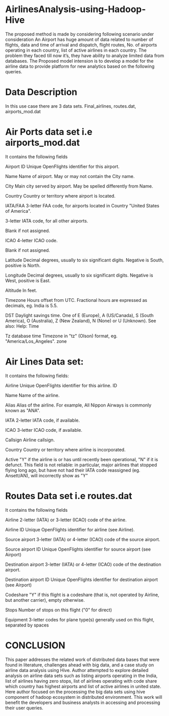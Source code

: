 # AirlinesAnalysis-using-Hadoop-Hive

The proposed method is made by considering following scenario under consideration An Airport has huge amount of data related to number of flights, data and time of arrival and dispatch, flight routes, No. of airports operating in each country, list of active airlines in each country. The problem they faced till now it’s, they have ability to analyze limited data from databases. The Proposed model intension is to develop a model for the airline data to provide platform for new analytics based on the following queries.

# Data Description
In this use case there are 3 data sets. Final_airlines, routes.dat, airports_mod.dat

# Air Ports data set i.e airports_mod.dat
It contains the following fields

Airport ID Unique OpenFlights identifier for this airport.

Name Name of airport. May or may not contain the City name.

City Main city served by airport. May be spelled differently from Name.

Country Country or territory where airport is located.

IATA/FAA 3-letter FAA code, for airports located in Country "United States of America".

3-letter IATA code, for all other airports.

Blank if not assigned.

ICAO 4-letter ICAO code.

Blank if not assigned.

Latitude Decimal degrees, usually to six significant digits. Negative is South, positive is North.

Longitude Decimal degrees, usually to six significant digits. Negative is West, positive is East.

Altitude In feet.

Timezone Hours offset from UTC. Fractional hours are expressed as decimals, eg. India is 5.5.

DST Daylight savings time. One of E (Europe), A (US/Canada), S (South America), O (Australia), Z (New Zealand), N (None) or U (Unknown). See also: Help: Time

Tz database time Timezone in "tz" (Olson) format, eg. "America/Los_Angeles". zone

# Air Lines Data set:
It contains the following fields:

Airline Unique OpenFlights identifier for this airline. ID

Name Name of the airline.

Alias Alias of the airline. For example, All Nippon Airways is commonly known as "ANA".

IATA 2-letter IATA code, if available.

ICAO 3-letter ICAO code, if available.

Callsign Airline callsign.

Country Country or territory where airline is incorporated.

Active "Y" if the airline is or has until recently been operational, "N" if it is defunct. This field is not reliable: in particular, major airlines that stopped flying long ago, but have not had their IATA code reassigned (eg. Ansett/AN), will incorrectly show as "Y"

# Routes Data set i.e routes.dat
It contains the following fields

Airline 2-letter (IATA) or 3-letter (ICAO) code of the airline.

Airline ID Unique OpenFlights identifier for airline (see Airline).

Source airport 3-letter (IATA) or 4-letter (ICAO) code of the source airport.

Source airport ID Unique OpenFlights identifier for source airport (see Airport)

Destination airport 3-letter (IATA) or 4-letter (ICAO) code of the destination airport.

Destination airport ID Unique OpenFlights identifier for destination airport (see Airport)

Codeshare "Y" if this flight is a codeshare (that is, not operated by Airline, but another carrier), empty otherwise.

Stops Number of stops on this flight ("0" for direct)

Equipment 3-letter codes for plane type(s) generally used on this flight, separated by spaces

# CONCLUSION
This paper addresses the related work of distributed data bases that were found in literature, challenges ahead with big data, and a case study on airline data analysis using Hive. Author attempted to explore detailed analysis on airline data sets such as listing airports operating in the India, list of airlines having zero stops, list of airlines operating with code share which country has highest airports and list of active airlines in united state. Here author focused on the processing the big data sets using hive component of hadoop ecosystem in distributed environment. This work will benefit the developers and business analysts in accessing and processing their user queries.
